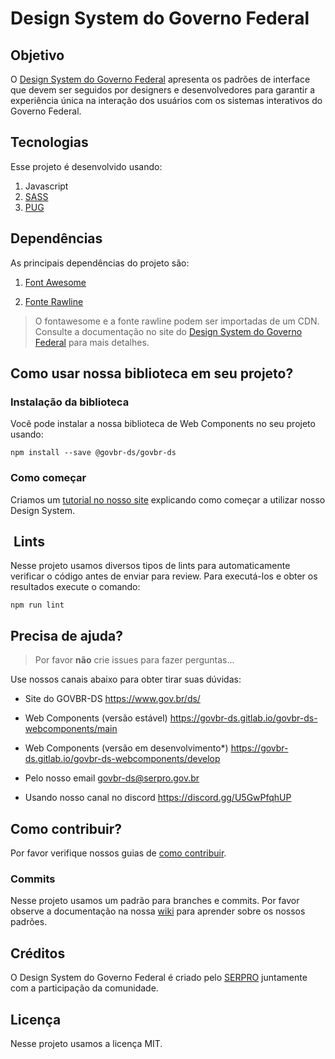 # Design System do Governo Federal

## Objetivo

O [Design System do Governo Federal](https://www.gov.br/ds/ 'Design System do Governo Federal') apresenta os padrões de interface que devem ser seguidos por designers e desenvolvedores para garantir a experiência única na interação dos usuários com os sistemas interativos do Governo Federal.

## Tecnologias

Esse projeto é desenvolvido usando:

1. Javascript
1. [SASS](https://sass-lang.com/ 'SASS')
1. [PUG](https://pugjs.org/ 'PUG')

## Dependências

As principais dependências do projeto são:

1. [Font Awesome](https://fontawesome.com/ 'Font Awesome')

1. [Fonte Rawline](https://www.cdnfonts.com/rawline.font/ 'Fonte Rawline')

> O fontawesome e a fonte rawline podem ser importadas de um CDN. Consulte a documentação no site do [Design System do Governo Federal](https://www.gov.br/ds/ 'Design System do Governo Federal') para mais detalhes.
>
## Como usar nossa biblioteca em seu projeto?

### Instalação da biblioteca

Você pode instalar a nossa biblioteca de Web Components no seu projeto usando:

```node
npm install --save @govbr-ds/govbr-ds
```

### Como começar

Criamos um [tutorial no nosso site](https://www.gov.br/ds/introducao/como-comecar 'Como começar?') explicando como começar a utilizar nosso Design System.

##  Lints

Nesse projeto usamos diversos tipos de lints para automaticamente verificar o código antes de enviar para review. Para executá-los e obter os resultados execute o comando:

```node
npm run lint
```

## Precisa de ajuda?

> Por favor **não** crie issues para fazer perguntas...

Use nossos canais abaixo para obter tirar suas dúvidas:

-   Site do GOVBR-DS <https://www.gov.br/ds/>

-   Web Components (versão estável) <https://govbr-ds.gitlab.io/govbr-ds-webcomponents/main>

-   Web Components (versão em desenvolvimento\*) <https://govbr-ds.gitlab.io/govbr-ds-webcomponents/develop>

-   Pelo nosso email <govbr-ds@serpro.gov.br>

-   Usando nosso canal no discord <https://discord.gg/U5GwPfqhUP>

## Como contribuir?

Por favor verifique nossos guias de [como contribuir](./CONTRIBUTING.md 'Como contribuir?').

### Commits

Nesse projeto usamos um padrão para branches e commits. Por favor observe a documentação na nossa [wiki](https://govbr-ds.gitlab.io/govbr-ds-wiki/ 'Wiki') para aprender sobre os nossos padrões.

## Créditos

O Design System do Governo Federal é criado pelo [SERPRO](https://www.serpro.gov.br/ 'SERPRO | Serviço Federal de Processamento de Dados') juntamente com a participação da comunidade.

## Licença

Nesse projeto usamos a licença MIT.
